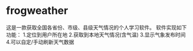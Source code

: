 # frogweather
  这是一款获取全国各省份、市级、县级天气情况的个人学习软件。
  软件实现如下功能：
    1.定位到用户所在地
    2.获取到本地天气情况(含气温)
    3.显示气象发布时间
    4.可以自定/手动刷新天气数据
